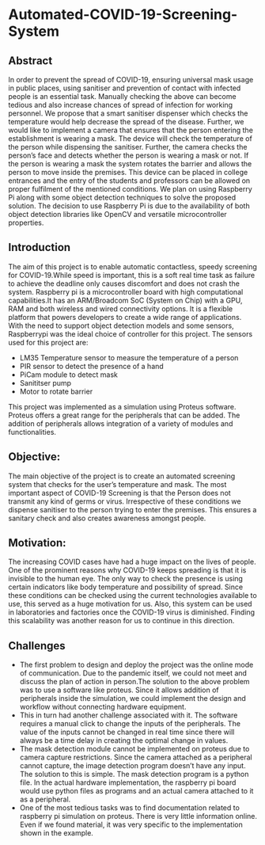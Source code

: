 # Automated-COVID-19-Screening-System

## Abstract 
In order to prevent the spread of COVID-19, ensuring universal mask usage in public places, using sanitiser and prevention of contact with infected people is an essential task. Manually checking the above can become tedious and also increase chances of spread of infection for working personnel. We propose that a smart sanitiser dispenser which checks the temperature would help decrease the spread of the disease. Further, we would like to implement a camera that ensures that the person entering the establishment is wearing a mask. The device will check the temperature of the person while dispensing the sanitiser. Further, the camera checks the person’s face and detects whether the person is wearing a mask or not. If the person is wearing a mask the system rotates the barrier and allows the person to move inside the premises. This device can be placed in college entrances and the entry of the students and professors can be allowed on proper fulfilment of the mentioned conditions. We plan on using Raspberry Pi along with some object detection techniques to solve the proposed solution. The decision to use Raspberry Pi is due to the availability of both object detection libraries like OpenCV and versatile microcontroller properties.


## Introduction
The aim of this project is to enable automatic contactless, speedy screening for COVID-19.While speed is important, this is a soft real time task as failure to achieve the deadline only causes discomfort and does not crash the system. Raspberry pi is a microcontroller board with high computational capabilities.It has an ARM/Broadcom SoC (System on Chip) with a GPU, RAM and both wireless and wired connectivity options. It is a flexible platform that powers developers to create a wide range of applications. With the need to support object detection models and some sensors, Raspberrypi was the ideal choice of controller for this project. The sensors used for this project are:
- LM35 Temperature sensor to measure the temperature of a person
- PIR sensor to detect the presence of a hand
- PiCam module to detect mask
- Sanititser pump
- Motor to rotate barrier 

This project was implemented as a simulation using Proteus software. Proteus offers a great range for the peripherals that can be added. The addition of peripherals allows integration of a variety of modules and functionalities.

## Objective:
The main objective of the project is to create an automated screening system that checks for the user’s temperature and mask. The most important aspect of COVID-19 Screening is that the Person does not transmit any kind of germs or virus. Irrespective of these conditions we dispense sanitiser to the person trying to enter the premises. This ensures a sanitary check and also creates awareness amongst people. 

## Motivation:
The increasing COVID cases have had a huge impact on the lives of people. One of the prominent reasons why COVID-19 keeps spreading is that it is invisible to the human eye. The only way to check the presence is using certain indicators like body temperature and possibility of spread. Since these conditions can be checked using the current technologies available to use, this served as a huge motivation for us. Also, this system can be used in laboratories and factories once the COVID-19 virus is diminished. Finding this scalability was another reason for us to continue in this direction.

## Challenges
- The first problem to design and deploy the project was the online mode of communication. Due to the pandemic itself, we could not meet and discuss the plan of action in person.The solution to the above problem was to use a software like proteus. Since it allows addition of peripherals inside the simulation, we could implement the design and workflow without connecting hardware equipment.
- This in turn had another challenge associated with it. The software requires a manual click to change the inputs of the peripherals. The value of the inputs cannot be changed in real time since there will always be a time delay in creating the optimal change in values.
- The mask detection module cannot be implemented on proteus due to camera capture restrictions. Since the camera attached as a peripheral cannot capture, the image detection program doesn’t have any input. The solution to this is simple. The mask detection program is a python file. In the actual hardware implementation, the raspberry pi board would use python files as programs and an actual camera attached to it as a peripheral.
- One of the most tedious tasks was to find documentation related to raspberry pi simulation on proteus. There is very little information online. Even if we found material, it was very specific to the implementation shown in the example.

